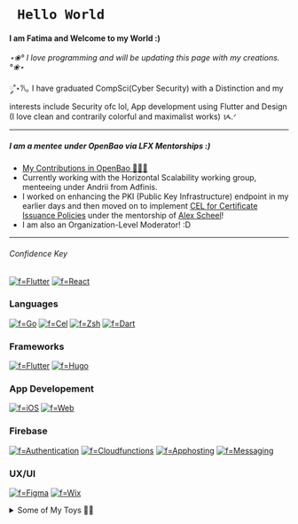 # ```  Hello World  ```

#### I am Fatima and Welcome to my World :) 

_⋆❀° I love programming and will be updating this page with my creations. °❀⋆_

 ༘˚⋆𐙚｡ I have graduated CompSci(Cyber Security) with a Distinction and my interests include Security ofc lol, App development using Flutter and Design (I love clean and contrarily colorful and maximalist works) ᝰ.ᐟ

---

##### I am a mentee under OpenBao via LFX Mentorships :)
- [My Contributions in OpenBao 👩🏽‍💻](https://github.com/openbao/openbao/issues?q=author%3Afatima2003+)
- Currently working with the Horizontal Scalability working group, menteeing under Andrii from Adfinis. 
- I worked on enhancing the PKI (Public Key Infrastructure) endpoint in my earlier days and then moved on to implement [CEL for Certificate Issuance Policies](https://github.com/openbao/openbao/pull/1428) under the mentorship of [Alex Scheel](https://github.com/cipherboy)!
- I am also an Organization-Level Moderator! :D

---

###### Confidence Key
[![f=Flutter](https://img.shields.io/badge/★★★★★-FF69B4?style=for-the-badge)](https://github.com/fatima2003)
[![f=React](https://img.shields.io/badge/★★★-FFA9D4?style=for-the-badge)](https://github.com/fatima2003)

### Languages
[![f=Go](https://img.shields.io/badge/go-FF69B4?style=for-the-badge&logo=go)](https://github.com/fatima2003)
[![f=Cel](https://img.shields.io/badge/cel-FF69B4?style=for-the-badge&logo=cel)](https://github.com/fatima2003)
[![f=Zsh](https://img.shields.io/badge/zsh-FFA9D4?style=for-the-badge&logo=zsh)](https://github.com/fatima2003)
[![f=Dart](https://img.shields.io/badge/dart-FF69B4?style=for-the-badge&logo=dart)](https://github.com/fatima2003)

### Frameworks
[![f=Flutter](https://img.shields.io/badge/flutter-FFA9D4?style=for-the-badge&logo=flutter)](https://github.com/fatima2003)
[![f=Hugo](https://img.shields.io/badge/hugo-FFA9D4?style=for-the-badge&logo=hugo)](https://github.com/fatima2003)

### App Developement
[![f=iOS](https://img.shields.io/badge/ios-FF69B4?style=for-the-badge&logo=ios)](https://github.com/fatima2003)
[![f=Web](https://img.shields.io/badge/web-FF69B4?style=for-the-badge&logo=internetcomputer)](https://github.com/fatima2003)

### Firebase
[![f=Authentication](https://img.shields.io/badge/authentication-FF69B4?style=for-the-badge&logo=firebase)](https://github.com/fatima2003)
[![f=Cloudfunctions](https://img.shields.io/badge/Cloudfunctions-FF69B4?style=for-the-badge&logo=firebase)](https://github.com/fatima2003)
[![f=Apphosting](https://img.shields.io/badge/Apphosting-FF69B4?style=for-the-badge&logo=firebase)](https://github.com/fatima2003)
[![f=Messaging](https://img.shields.io/badge/Messaging-FFA9D4?style=for-the-badge&logo=firebase)](https://github.com/fatima2003)

### UX/UI
[![f=Figma](https://img.shields.io/badge/figma-FFA9D4?style=for-the-badge&logo=figma)](https://github.com/fatima2003)
[![f=Wix](https://img.shields.io/badge/wix-FFA9D4?style=for-the-badge&logo=wix)](https://github.com/fatima2003)

<details>
  <summary> Some of My Toys 🧸🌟</summary>
  <p align="center">
 
  ______________________________

  #### 🕌 Waqt: Prayer times for mosques in Harare
  *Displays salaah times for mosques in Harare.* 

  _**CURRENTLY ONLY AVAILABLE IN ZIMBABWE && UAE**_
  
  [View as Web App](https://masjid2024-79d97.web.app)   
  [View on App Store (for iOS)](https://apps.apple.com/ae/app/salaah-waqt/id6639612429)

  ______________________________
  
  #### ✍️ My Blog: Created using Hugo
  *I publish blogs about tech, food spots and art :D*
  
  [View Blog](https://fatties-blog.vercel.app)
  _____________________________

  #### 🎨 Draggable: A simple CSS animation tool
  *Create animations by dragging the cursor on the screen.*
  
  [View Project](https://draggablecss.vercel.app)
  
  ______________________________

  </p>
</details>
